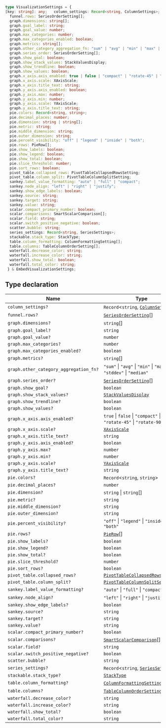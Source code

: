 ```ts
type VisualizationSettings = {
[key: string]: any;   column_settings: Record<string, ColumnSettings>;
  funnel.rows: SeriesOrderSetting[];
  graph.dimensions: string[];
  graph.goal_label: string;
  graph.goal_value: number;
  graph.max_categories: number;
  graph.max_categories_enabled: boolean;
  graph.metrics: string[];
  graph.other_category_aggregation_fn: "sum" | "avg" | "min" | "max" | "stddev" | "median";
  graph.series_order: SeriesOrderSetting[];
  graph.show_goal: boolean;
  graph.show_stack_values: StackValuesDisplay;
  graph.show_trendline: boolean;
  graph.show_values: boolean;
  graph.x_axis.axis_enabled: true | false | "compact" | "rotate-45" | "rotate-90";
  graph.x_axis.scale: XAxisScale;
  graph.x_axis.title_text: string;
  graph.y_axis.axis_enabled: boolean;
  graph.y_axis.max: number;
  graph.y_axis.min: number;
  graph.y_axis.scale: YAxisScale;
  graph.y_axis.title_text: string;
  pie.colors: Record<string, string>;
  pie.decimal_places: number;
  pie.dimension: string | string[];
  pie.metric: string;
  pie.middle_dimension: string;
  pie.outer_dimension: string;
  pie.percent_visibility: "off" | "legend" | "inside" | "both";
  pie.rows: PieRow[];
  pie.show_labels: boolean;
  pie.show_legend: boolean;
  pie.show_total: boolean;
  pie.slice_threshold: number;
  pie.sort_rows: boolean;
  pivot_table.collapsed_rows: PivotTableCollapsedRowsSetting;
  pivot_table.column_split: PivotTableColumnSplitSetting;
  sankey.label_value_formatting: "auto" | "full" | "compact";
  sankey.node_align: "left" | "right" | "justify";
  sankey.show_edge_labels: boolean;
  sankey.source: string;
  sankey.target: string;
  sankey.value: string;
  scalar.compact_primary_number: boolean;
  scalar.comparisons: SmartScalarComparison[];
  scalar.field: string;
  scalar.switch_positive_negative: boolean;
  scatter.bubble: string;
  series_settings: Record<string, SeriesSettings>;
  stackable.stack_type: StackType;
  table.column_formatting: ColumnFormattingSetting[];
  table.columns: TableColumnOrderSetting[];
  waterfall.decrease_color: string;
  waterfall.increase_color: string;
  waterfall.show_total: boolean;
  waterfall.total_color: string;
 } & EmbedVisualizationSettings;
```

## Type declaration

| Name                                   | Type                                                                  |
| -------------------------------------- | --------------------------------------------------------------------- |
| `column_settings?`                     | `Record`\<`string`, [`ColumnSettings`](ColumnSettings.md)\>           |
| `funnel.rows?`                         | [`SeriesOrderSetting`](SeriesOrderSetting.md)[]                       |
| `graph.dimensions?`                    | `string`[]                                                            |
| `graph.goal_label?`                    | `string`                                                              |
| `graph.goal_value?`                    | `number`                                                              |
| `graph.max_categories?`                | `number`                                                              |
| `graph.max_categories_enabled?`        | `boolean`                                                             |
| `graph.metrics?`                       | `string`[]                                                            |
| `graph.other_category_aggregation_fn?` | `"sum"` \| `"avg"` \| `"min"` \| `"max"` \| `"stddev"` \| `"median"`  |
| `graph.series_order?`                  | [`SeriesOrderSetting`](SeriesOrderSetting.md)[]                       |
| `graph.show_goal?`                     | `boolean`                                                             |
| `graph.show_stack_values?`             | [`StackValuesDisplay`](StackValuesDisplay.md)                         |
| `graph.show_trendline?`                | `boolean`                                                             |
| `graph.show_values?`                   | `boolean`                                                             |
| `graph.x_axis.axis_enabled?`           | `true` \| `false` \| `"compact"` \| `"rotate-45"` \| `"rotate-90"`    |
| `graph.x_axis.scale?`                  | [`XAxisScale`](XAxisScale.md)                                         |
| `graph.x_axis.title_text?`             | `string`                                                              |
| `graph.y_axis.axis_enabled?`           | `boolean`                                                             |
| `graph.y_axis.max?`                    | `number`                                                              |
| `graph.y_axis.min?`                    | `number`                                                              |
| `graph.y_axis.scale?`                  | [`YAxisScale`](YAxisScale.md)                                         |
| `graph.y_axis.title_text?`             | `string`                                                              |
| `pie.colors?`                          | `Record`\<`string`, `string`\>                                        |
| `pie.decimal_places?`                  | `number`                                                              |
| `pie.dimension?`                       | `string` \| `string`[]                                                |
| `pie.metric?`                          | `string`                                                              |
| `pie.middle_dimension?`                | `string`                                                              |
| `pie.outer_dimension?`                 | `string`                                                              |
| `pie.percent_visibility?`              | `"off"` \| `"legend"` \| `"inside"` \| `"both"`                       |
| `pie.rows?`                            | [`PieRow`](PieRow.md)[]                                               |
| `pie.show_labels?`                     | `boolean`                                                             |
| `pie.show_legend?`                     | `boolean`                                                             |
| `pie.show_total?`                      | `boolean`                                                             |
| `pie.slice_threshold?`                 | `number`                                                              |
| `pie.sort_rows?`                       | `boolean`                                                             |
| `pivot_table.collapsed_rows?`          | [`PivotTableCollapsedRowsSetting`](PivotTableCollapsedRowsSetting.md) |
| `pivot_table.column_split?`            | [`PivotTableColumnSplitSetting`](PivotTableColumnSplitSetting.md)     |
| `sankey.label_value_formatting?`       | `"auto"` \| `"full"` \| `"compact"`                                   |
| `sankey.node_align?`                   | `"left"` \| `"right"` \| `"justify"`                                  |
| `sankey.show_edge_labels?`             | `boolean`                                                             |
| `sankey.source?`                       | `string`                                                              |
| `sankey.target?`                       | `string`                                                              |
| `sankey.value?`                        | `string`                                                              |
| `scalar.compact_primary_number?`       | `boolean`                                                             |
| `scalar.comparisons?`                  | [`SmartScalarComparison`](SmartScalarComparison.md)[]                 |
| `scalar.field?`                        | `string`                                                              |
| `scalar.switch_positive_negative?`     | `boolean`                                                             |
| `scatter.bubble?`                      | `string`                                                              |
| `series_settings?`                     | `Record`\<`string`, [`SeriesSettings`](SeriesSettings.md)\>           |
| `stackable.stack_type?`                | [`StackType`](StackType.md)                                           |
| `table.column_formatting?`             | [`ColumnFormattingSetting`](ColumnFormattingSetting.md)[]             |
| `table.columns?`                       | [`TableColumnOrderSetting`](TableColumnOrderSetting.md)[]             |
| `waterfall.decrease_color?`            | `string`                                                              |
| `waterfall.increase_color?`            | `string`                                                              |
| `waterfall.show_total?`                | `boolean`                                                             |
| `waterfall.total_color?`               | `string`                                                              |
